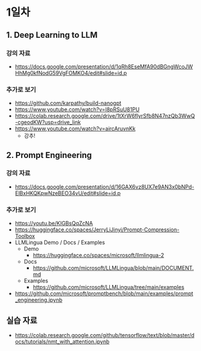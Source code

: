# 1일차

## 1. Deep Learning to LLM
### 강의 자료
- https://docs.google.com/presentation/d/1qRh8EseMfA90dBGngWcoJWHhMg0kfNodG59VgFOMKO4/edit#slide=id.p

### 추가로 보기
- https://github.com/karpathy/build-nanogpt
- https://www.youtube.com/watch?v=l8pRSuU81PU
- https://colab.research.google.com/drive/1tXrW6flyrSfb8N47nzQb3WwQ-cgeodKW?usp=drive_link
- https://www.youtube.com/watch?v=aircAruvnKk
  - 강추!

## 2. Prompt Engineering
### 강의 자료
- https://docs.google.com/presentation/d/16GAX6vz8UX7e9AN3x0bNPd-ElBxHKQKpwNzeBEO34vU/edit#slide=id.p

### 추가로 보기
- https://youtu.be/KIGBsQqZcNA
- https://huggingface.co/spaces/JerryLiJinyi/Prompt-Compression-Toolbox
- LLMLingua Demo / Docs / Examples
  - Demo
    - https://huggingface.co/spaces/microsoft/llmlingua-2
  - Docs
    - https://github.com/microsoft/LLMLingua/blob/main/DOCUMENT.md
  - Examples
    - https://github.com/microsoft/LLMLingua/tree/main/examples
- https://github.com/microsoft/promptbench/blob/main/examples/prompt_engineering.ipynb



## 실습 자료
- https://colab.research.google.com/github/tensorflow/text/blob/master/docs/tutorials/nmt_with_attention.ipynb

